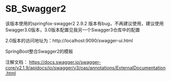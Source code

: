 # SB_Swagger2
该版本使用的springfox-swagger2 2.9.2 版本有bug，不再建议使用，建议使用Swagger3.0版本，3.0版本配置见我另一个Swagger3仓库中的配置

2.0版本的访问地址为：http://localhost:9090/swagger-ui.html

SpringBoot整合Swagger2的模板

注解文档：
https://docs.swagger.io/swagger-core/v2.1.9/apidocs/io/swagger/v3/oas/annotations/ExternalDocumentation.html
